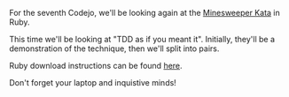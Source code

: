 For the seventh Codejo, we'll be looking again at the [Minesweeper Kata](kata/Minesweeper) in Ruby.  

This time we'll be looking at "TDD as if you meant it". Initially, they'll be a demonstration of the technique, then we'll split into pairs.

Ruby download instructions can be found [here](https://www.ruby-lang.org/en/downloads/).

Don't forget your laptop and inquistive minds!